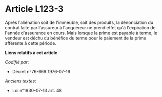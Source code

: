 # Article L123-3

Après l'aliénation soit de l'immeuble, soit des produits, la dénonciation du contrat faite par l'assureur à l'acquéreur ne
prend effet qu'à l'expiration de l'année d'assurance en cours. Mais lorsque la prime est payable à terme, le vendeur est
déchu du bénéfice du terme pour le paiement de la prime afférente à cette période.

**Liens relatifs à cet article**

_Codifié par_:

  - Décret n°76-666 1976-07-16

_Anciens textes_:

  - Loi n°1930-07-13 art. 48
